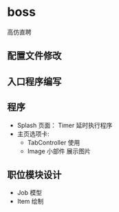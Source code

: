 # boss

高仿直聘

## 配置文件修改
## 入口程序编写
## 程序
  * Splash 页面： Timer 延时执行程序
  * 主页选项卡: 
    * TabController 使用
    * Image 小部件 展示图片
    
## 职位模块设计
  * Job 模型
  * Item 绘制